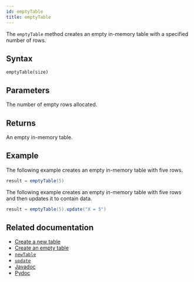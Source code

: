 ```yaml
---
id: emptyTable
title: emptyTable
---
```


The `emptyTable` method creates an empty in-memory table with a specified number of rows.

## Syntax

```
emptyTable(size)
```

## Parameters

<ParamTable>
<Param name="size" type="long">

The number of empty rows allocated.

</Param>
</ParamTable>

## Returns

An empty in-memory table.

## Example

The following example creates an empty in-memory table with five rows.

```groovy
result = emptyTable(5)
```

The following example creates an empty in-memory table with five rows and then updates it to contain data.

```groovy
result = emptyTable(5).update("X = 5")
```

## Related documentation

- [Create a new table](../../../how-to-guides/new-table.md)
- [Create an empty table](../../../how-to-guides/empty-table.md)
- [`newTable`](./newTable.md)
- [`update`](../select/update.md)
- [Javadoc](<https://deephaven.io/core/javadoc/io/deephaven/engine/util/TableTools.html#emptyTable(long)>)
- [Pydoc](https://deephaven.io/core/pydoc/code/deephaven.TableTools.html?highlight=emptytable#deephaven.TableTools.emptyTable)
